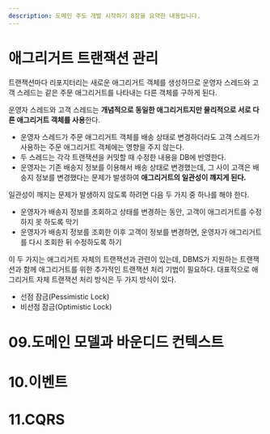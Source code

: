 ```yaml
---
description: 도메인 주도 개발 시작하기 8장을 요약한 내용입니다.
---
```


# 애그리거트 트랜잭션 관리

트랜잭션마다 리포지터리는 새로운 애그리거트 객체를 생성하므로 운영자 스레드와 고객 스레드는 같은 주문 애그리거트를 나타내는 다른 객체를 구하게 된다.

운영자 스레드와 고객 스레드는 **개념적으로 동일한 애그리거트지만 물리적으로 서로 다른 애그리거트 객체를 사용**한다.
- 운영자 스레드가 주문 애그리거트 객체를 배송 상태로 변경하더라도 고객 스레드가 사용하는 주문 애그리거트 객체에는 영향을 주지 않는다.
- 두 스레드는 각각 트랜잭션을 커밋할 때 수정한 내용을 DB에 반영한다.
- 운영자는 기존 배송지 정보를 이용해서 배송 상태로 변경했는데, 그 사이 고객은 배송지 정보를 변경했다는 문제가 발생하여 **애그리거트의 일관성이 꺠지게 된다.**

일관성이 깨지는 문제가 발생하지 않도록 하려면 다음 두 가지 중 하나를 해야 한다.
- 운영자가 배송지 정보를 조회하고 상태를 변경하는 동안, 고객이 애그리거트를 수정하지 못 하도록 막기
- 운영자가 배송지 정보를 조회한 이후 고객이 정보를 변경하면, 운영자가 애그리거트를 다시 조회한 뒤 수정하도록 하기

이 두 가지는 애그리거트 자체의 트랜잭션과 관련이 있는데, DBMS가 지원하는 트랜잭션과 함께 애그리거트를 위한 추가적인 트랜잭션 처리 기법이 필요하다. 대표적으로 애그리거트 자체 트랜잭션 처리 방식은 두 가지 방식이 있다.
- 선점 잠금(Pessimistic Lock)
- 비선점 잠금(Optimistic Lock)





# 09.도메인 모델과 바운디드 컨텍스트

# 10.이벤트

# 11.CQRS